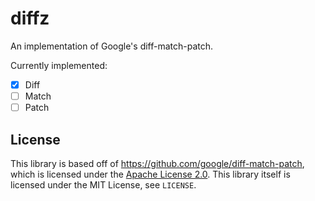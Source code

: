 # diffz

An implementation of Google's diff-match-patch.

Currently implemented:
- [x] Diff
- [ ] Match
- [ ] Patch

## License

This library is based off of https://github.com/google/diff-match-patch, which is licensed under the [Apache License 2.0](http://www.apache.org/licenses/LICENSE-2.0). This library itself is licensed under the MIT License, see `LICENSE`.
